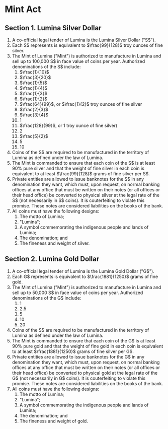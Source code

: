# Mint Act

## Section 1. Lumina Silver Dollar
1. A co-official legal tender of Lumina is the Lumina Silver Dollar ("S$").
2. Each S$ represents is equivalent to $\frac{99}{128}$ troy ounces of fine silver.
3. The Mint of Lumina ("Mint") is authorized to manufacture in Lumina and sell up to 100,000 S$ in face value of coins per year. Authorized denominations of the S$ include:
    1.  $\frac{1}{10}$
    2.  $\frac{3}{20}$
    3.  $\frac{1}{5}$
    4.  $\frac{1}{4}$
    5.  $\frac{1}{3}$
    6.  $\frac{1}{2}$
    7.  $\frac{64}{99}$, or $\frac{1}{2}$ troy ounces of fine silver
    8.  $\frac{2}{3}$
    9.  $\frac{3}{4}$
    10.  1
    11.  $\frac{128}{99}$, or 1 troy ounce of fine silver)
    12.  2
    13.  $\frac{5}{2}$
    14.  5
    15.  10
4. Coins of the S$ are required to be manufactured in the territory of Lumina as defined under the law of Lumina.
5. The Mint is commanded to ensure that each coin of the S$ is at least 90% pure silver and that the weight of fine silver in each coin is equivalent to at least $\frac{99}{128}$ grams of fine silver per S$.
6. Private entities are allowed to issue banknotes for the S$ in any denomination they want, which must, upon request, on normal banking offices at any office that must be written on their notes (or all offices or their head office) be converted to physical silver at the legal rate of the S$ (not necessarily in S$ coins). It is couterfeiting to violate this promise. These notes are considered liabilities on the books of the bank.
7. All coins must have the following designs:
    1. The motto of Lumina;
    2. "Lumina";
    3. A symbol commemorating the indigenous people and lands of Lumina;
    4. The denomination; and
    5. The fineness and weight of silver.

## Section 2. Lumina Gold Dollar
1. A co-official legal tender of Lumina is the Lumina Gold Dollar ("G$").
2. Each G$ represents is equivalent to $\frac{1881}{1250}$ grams of fine gold.
3. The Mint of Lumina ("Mint") is authorized to manufacture in Lumina and sell up to 50,000 S$ in face value of coins per year. Authorized denominations of the G$ include:
    1. 1
    2. 2.5
    3. 5
    4. 10
    5. 20
4. Coins of the S$ are required to be manufactured in the territory of Lumina as defined under the law of Lumina.
5. The Mint is commanded to ensure that each coin of the G$ is at least 90% pure gold and that the weight of fine gold in each coin is equivalent to at least $\frac{1881}{1250}$ grams of fine silver per G$.
6. Private entities are allowed to issue banknotes for the G$ in any denomination they want, which must, upon request, on normal banking offices at any office that must be written on their notes (or all offices or their head office) be converted to physical gold at the legal rate of the G$ (not necessarily in G$ coins). It is couterfeiting to violate this promise. These notes are considered liabilities on the books of the bank.
7. All coins must have the following designs:
    1. The motto of Lumina;
    2. "Lumina";
    3. A symbol commemorating the indigenous people and lands of Lumina;
    4. The denomination; and
    5. The fineness and weight of gold.
